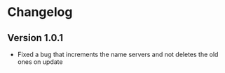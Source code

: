 <!--
  :Author: Thiago Navarro
  :Email: thiago@oxyoy.com

  **Created at:** 06/09/2021 22:46:52 Wednesday
  **Modified at:** 06/09/2021 10:48:08 PM Wednesday

  ------------------------------------------------------------------------------

  changelog
  ------------------------------------------------------------------------------
-->

# Changelog

## Version 1.0.1

- Fixed a bug that increments the name servers and not deletes the old ones on update
